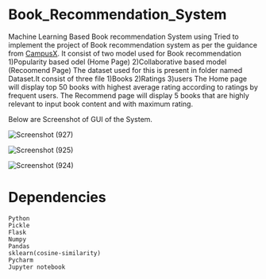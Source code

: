 # Book_Recommendation_System
Machine Learning Based Book recommendation System using
 Tried to implement the project of Book recommendation system as per the guidance from [CampusX](https://youtu.be/1YoD0fg3_EM).
 It consist of two model used for Book recommendation 
    1)Popularity based odel (Home Page)
    2)Collaborative based model (Recoomend Page)
 The dataset used for this is present in folder named Dataset.It consist of three file
    1)Books
    2)Ratings
    3)users
 The Home page will display top 50 books with highest average rating according to ratings by frequent users.
 The Recommend page will display 5 books that are highly relevant to input book content and with maximum rating.
 
 Below are Screenshot of GUI of the System.

![Screenshot (927)](https://user-images.githubusercontent.com/68997780/222962032-60825ff5-d90d-49e9-86e8-10baa9701de4.png)


![Screenshot (925)](https://user-images.githubusercontent.com/68997780/222961461-333acd3e-2c8a-495a-9325-846432a5d251.png)


![Screenshot (924)](https://user-images.githubusercontent.com/68997780/222961472-390b2aff-3100-477d-b5e1-2f0e68fc8ce9.png)


# Dependencies
    Python
    Pickle
    Flask
    Numpy
    Pandas
    sklearn(cosine-similarity)
    Pycharm
    Jupyter notebook
